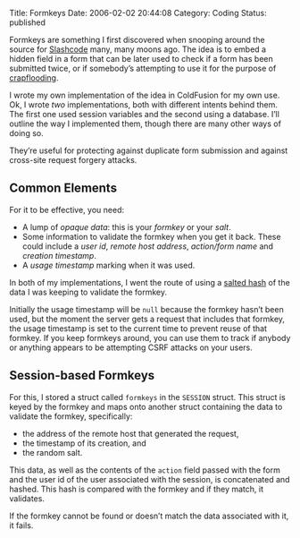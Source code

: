Title: Formkeys
Date: 2006-02-02 20:44:08
Category: Coding
Status: published

Formkeys are something I first discovered when snooping around the source for [Slashcode](http://www.slashcode.com/) many, many moons ago. The idea is to embed a hidden field in a form that can be later used to check if a form has been submitted twice, or if somebody’s attempting to use it for the purpose of [crapflooding](http://www.urbandictionary.com/define.php?term=crapflood).

I wrote my own implementation of the idea in ColdFusion for my own use. Ok, I wrote _two_ implementations, both with different intents behind them. The first one used session variables and the second using a database. I’ll outline the way I implemented them, though there are many other ways of doing so.

They’re useful for protecting against duplicate form submission and against cross-site request forgery attacks.

## Common Elements

For it to be effective, you need:

*   A lump of _opaque data_: this is your _formkey_ or your _salt_.
*   Some information to validate the formkey when you get it back. These could include a _user id_, _remote host address_, _action/form name_ and _creation timestamp_.
*   A _usage timestamp_ marking when it was used.

In both of my implementations, I went the route of using a [salted hash](https://en.wikipedia.org/wiki/Salt_(cryptography)) of the data I was keeping to validate the formkey.

Initially the usage timestamp will be `null` because the formkey hasn’t been used, but the moment the server gets a request that includes that formkey, the usage timestamp is set to the current time to prevent reuse of that formkey. If you keep formkeys around, you can use them to track if anybody or anything appears to be attempting CSRF attacks on your users.

## Session-based Formkeys

For this, I stored a struct called `formkeys` in the `SESSION` struct. This struct is keyed by the formkey and maps onto another struct containing the data to validate the formkey, specifically:

*   the address of the remote host that generated the request,
*   the timestamp of its creation, and
*   the random salt.

This data, as well as the contents of the `action` field passed with the form and the user id of the user associated with the session, is concatenated and hashed. This hash is compared with the formkey and if they match, it validates.

If the formkey cannot be found or doesn’t match the data associated with it, it fails.
